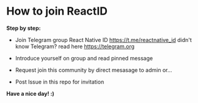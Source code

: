 # How to join ReactID

**Step by step:**  
  
- Join Telegram group React Native ID https://t.me/reactnative_id
didn't know Telegram? read here https://telegram.org

- Introduce yourself on group and read pinned message
- Request join this community by direct mesasage to admin or...
- Post Issue in this repo for invitation

**Have a nice day! :)**
